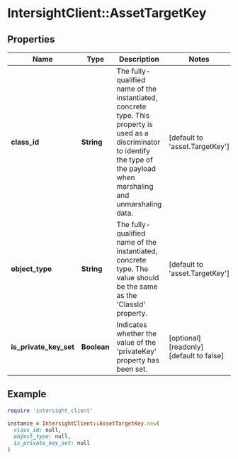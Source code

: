 # IntersightClient::AssetTargetKey

## Properties

| Name | Type | Description | Notes |
| ---- | ---- | ----------- | ----- |
| **class_id** | **String** | The fully-qualified name of the instantiated, concrete type. This property is used as a discriminator to identify the type of the payload when marshaling and unmarshaling data. | [default to &#39;asset.TargetKey&#39;] |
| **object_type** | **String** | The fully-qualified name of the instantiated, concrete type. The value should be the same as the &#39;ClassId&#39; property. | [default to &#39;asset.TargetKey&#39;] |
| **is_private_key_set** | **Boolean** | Indicates whether the value of the &#39;privateKey&#39; property has been set. | [optional][readonly][default to false] |

## Example

```ruby
require 'intersight_client'

instance = IntersightClient::AssetTargetKey.new(
  class_id: null,
  object_type: null,
  is_private_key_set: null
)
```

